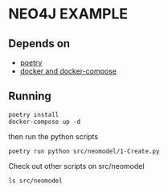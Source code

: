 # NEO4J EXAMPLE

## Depends on

- [poetry](https://python-poetry.org/docs/#installation)
- [docker and docker-compose](https://docs.docker.com/compose/install/#scenario-one-install-docker-desktop)

## Running

```shell
poetry install
docker-compose up -d
```

then run the python scripts

```shell
poetry run python src/neomodel/1-Create.py
```

Check out other scripts on src/neomodel

```shell
ls src/neomodel
```

